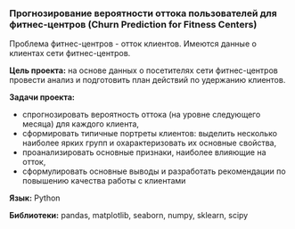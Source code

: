 ### Прогнозирование вероятности оттока пользователей для фитнес-центров (Churn Prediction for Fitness Centers)

Проблема фитнес-центров - отток клиентов. Имеются данные о клиентах сети фитнес-центров.

**Цель проекта:** на основе данных о посетителях сети фитнес-центров провести анализ и подготовить план действий по удержанию клиентов.

**Задачи проекта:**

* спрогнозировать вероятность оттока (на уровне следующего месяца) для каждого клиента,
* сформировать типичные портреты клиентов: выделить несколько наиболее ярких групп и охарактеризовать их основные свойства,
* проанализировать основные признаки, наиболее влияющие на отток,
* сформулировать основные выводы и разработать рекомендации по повышению качества работы с клиентами

**Язык:** Python

**Библиотеки:** pandas, matplotlib, seaborn, numpy, sklearn, scipy
